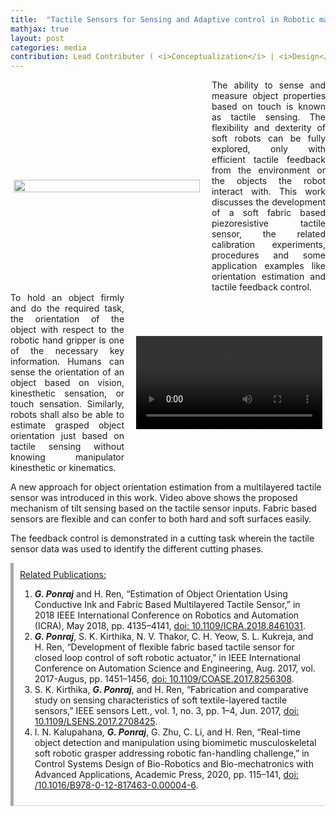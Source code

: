 ```yaml
---
title:  "Tactile Sensors for Sensing and Adaptive control in Robotic manipulators"
mathjax: true
layout: post
categories: media
contribution: Lead Contributer ( <i>Conceptualization</i> | <i>Design</i> | <i>Fabrication</i> | <i>Experimentation</i> | <i>Characterization</i> | <i>Writing</i> )
---
```

<style>
  .post_container {
  display: flex;
  flex-direction: row;
  align-items: center;
  justify-content: space-between;
  flex-wrap: wrap;
}

/* Set padding-left or padding-right equal to 0 in main code */
.flex-item-text {
  flex: 35%;
/*   border: 1px solid blue; */
  padding-left:1em;
  padding-right:1em;
  justify-content: space-around;
}

.flex-item-pic {
  flex: 58%;
/*   border: 1px solid blue; */
  padding: 5px;
  align-content: space-around;
}

/* Responsive layout - makes a one column layout instead of a two-column layout */
@media (max-width: 800px) {
  .post_container {
    flex-direction: column;
  }
  .flex-item-text{
    padding: 0px;
  }
  .flex-item-pic{
    max-width: 90%;
  }
}

</style>
<!--
<div align="right" style="margin-top: 0px; padding-top: 0px;">
  Contribution: Lead (Conceptualisation | Design | Experimentation | Characterisation | Writing)
</div>
-->
<div class="post_container">
      <div class="flex-item-pic">
        <img src="/GodwinPonraj/assets/Fig_Tact_manipulator.jpg" height = "100%">
      </div>
      <div class="flex-item-text" align="justify" style="padding-right:0px">
        The ability to sense and measure object properties based on touch is known as tactile sensing. The flexibility and dexterity of soft robots can be fully explored, only with efficient tactile feedback from the environment or the objects the robot interact with. This work discusses the development of a soft fabric based piezoresistive tactile sensor, the related calibration experiments, procedures and some application examples like orientation estimation and tactile feedback control. 
      </div>
</div>

<!--more-->
<div class="post_container">
      <div class="flex-item-text" align="justify" style="padding-left:0px">
        To hold an object firmly and do the required task, the orientation of the object with respect to the robotic hand gripper is one of the necessary key information. Humans can sense the orientation of an object based on vision, kinesthetic sensation, or touch sensation. Similarly, robots shall also be able to estimate grasped object orientation just based on tactile sensing without knowing manipulator kinesthetic or kinematics. 
      </div>
      <div class="flex-item-pic">
        <video width="100%" height= "100%" controls>
          <source src="/GodwinPonraj/assets/Vid_Tilt_sensing.mp4" type="video/mp4">
          Your browser does not support mp4 video.
        </video>
      </div>
</div>

A new approach for object orientation estimation from a multilayered tactile sensor was introduced in this work. Video above shows the proposed mechanism of tilt sensing based on the tactile sensor inputs. Fabric based sensors are flexible and can confer to both hard and soft surfaces easily.  

The feedback control is demonstrated in a cutting task wherein the tactile sensor data was used to identify the different cutting phases. 

<div style="padding:10px; border-bottom: 1px solid lightgray; border-left: 5px solid darkgray;">
<u>Related Publications:</u><br>
<ol>
<li><b><i>G. Ponraj</i></b> and H. Ren, “Estimation of Object Orientation Using Conductive Ink and Fabric Based Multilayered Tactile Sensor,” in 2018 IEEE International Conference on Robotics and Automation (ICRA), May 2018, pp. 4135–4141, <a href="https://ieeexplore.ieee.org/document/8461031/">doi: 10.1109/ICRA.2018.8461031</a>.</li>

<li><b><i>G. Ponraj</i></b>, S. K. Kirthika, N. V. Thakor, C. H. Yeow, S. L. Kukreja, and H. Ren, “Development of flexible fabric based tactile sensor for closed loop control of soft robotic actuator,” in IEEE International Conference on Automation Science and Engineering, Aug. 2017, vol. 2017-Augus, pp. 1451–1456, <a href="http://ieeexplore.ieee.org/document/8256308/">doi: 10.1109/COASE.2017.8256308</a>.</li>

<li>S. K. Kirthika, <b><i>G. Ponraj</i></b>, and H. Ren, “Fabrication and comparative study on sensing characteristics of soft textile-layered tactile sensors,” IEEE sensors Lett., vol. 1, no. 3, pp. 1–4, Jun. 2017, <a href="https://ieeexplore.ieee.org/abstract/document/7934368">doi: 10.1109/LSENS.2017.2708425</a>.</li>

<li>I. N. Kalupahana, <b><i>G. Ponraj</i></b>, G. Zhu, C. Li, and H. Ren, “Real-time object detection and manipulation using biomimetic musculoskeletal soft robotic grasper addressing robotic fan-handling challenge,” in Control Systems Design of Bio-Robotics and Bio-mechatronics with Advanced Applications, Academic Press, 2020, pp. 115–141, <a href="https://doi.org/10.1016/B978-0-12-817463-0.00004-6">doi: /10.1016/B978-0-12-817463-0.00004-6</a>.</li>
</ol>
</div>
